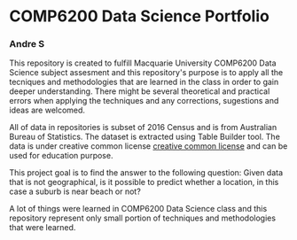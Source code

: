 # COMP6200 Data Science Portfolio 

### Andre S

This repository is created to fulfill Macquarie University COMP6200 Data Science subject assesment and this repository's purpose is to apply all the tecniques and methodologies that are learned in the class in order to gain deeper understanding. There might be several theoretical and practical errors when applying the techniques and any corrections, sugestions and ideas are welcomed.

All of data in repositories is subset of 2016 Census and is from Australian Bureau of Statistics. The dataset is extracted using Table Builder tool. The data is under creative common license [creative common license](https://www.abs.gov.au/websitedbs/D3310114.nsf/Home/Creative%20Commons%20licensing) and can be used for education purpose.

This project goal is to find the answer to the following question: 
Given data that is not geographical, is it possible to predict whether a location, in this case a suburb is near beach or not?

A lot of things were learned in COMP6200 Data Science class and this repository represent only small portion of techniques and methodologies that were learned.